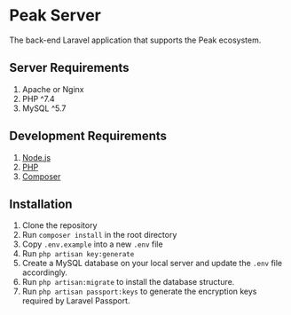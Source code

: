 # Peak Server

The back-end Laravel application that supports the Peak ecosystem.

## Server Requirements

1. Apache or Nginx
2. PHP ^7.4
3. MySQL ^5.7

## Development Requirements

1. [Node.js](https://nodejs.org/en/)
2. [PHP](https://www.php.net/)
3. [Composer](https://getcomposer.org/)

## Installation

1. Clone the repository 
2. Run `composer install` in the root directory
3. Copy `.env.example` into a new `.env` file
4. Run `php artisan key:generate`
5. Create a MySQL database on your local server and update the `.env` file accordingly.
6. Run `php artisan:migrate` to install the database structure.
7. Run `php artisan passport:keys` to generate the encryption keys required by Laravel Passport.